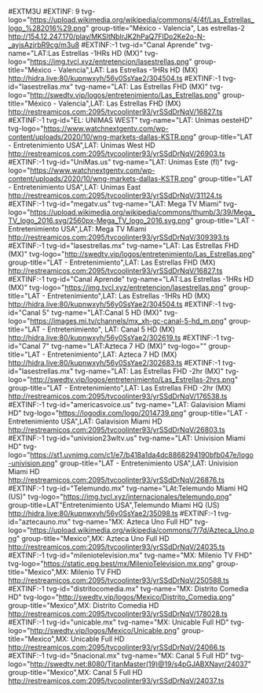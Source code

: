 #EXTM3U 
#EXTINF: 9 tvg-logo="https://upload.wikimedia.org/wikipedia/commons/4/4f/Las_Estrellas_logo_%282016%29.png" group-title="México - Valencia", Las estrellas-2
http://154.12.247.170/play/MKSltNbIrJK2hPaQ7FIDo2Ke2o-N-_ayjsAzjrbR9cg/m3u8
#EXTINF:-1 tvg-id="Canal Aprende" tvg-name="LAT:Las Estrellas -1HRs HD (MX)" tvg-logo="https://img.tvcl.xyz/entretencion/lasestrellas.png" group-title="México - Valencia",LAT: Las Estrellas -1HRs HD (MX)
http://hidra.live:80/kupnwxyh/56y0SsYae2/304504.ts
#EXTINF:-1 tvg-id="lasestrellas.mx" tvg-name="LAT: Las Estrellas FHD (MX)" tvg-logo="http://swedtv.vip/logos/entretenimiento/Las_Estrellas.png" group-title="México - Valencia",LAT: Las Estrellas FHD (MX)
http://restreamicos.com:2095/tvcoolinter93/yrSSdDrNqV/16827.ts
#EXTINF:-1 tvg-id="EL: UNIMAS WEST" tvg-name="LAT: Unimas oesteHD" tvg-logo="https://www.watchnextgentv.com/wp-content/uploads/2020/10/wng-markets-dallas-KSTR.png" group-title="LAT - Entretenimiento USA",LAT: Unimas West HD
http://restreamicos.com:2095/tvcoolinter93/yrSSdDrNqV/26903.ts
#EXTINF:-1 tvg-id="UniMas.us" tvg-name="LAT: Unimas Este (fl)" tvg-logo="https://www.watchnextgentv.com/wp-content/uploads/2020/10/wng-markets-dallas-KSTR.png" group-title="LAT - Entretenimiento USA",LAT: Unimas East
http://restreamicos.com:2095/tvcoolinter93/yrSSdDrNqV/31124.ts
#EXTINF:-1 tvg-id="megatv.us" tvg-name="LAT: Mega TV Miami" tvg-logo="https://upload.wikimedia.org/wikipedia/commons/thumb/3/39/Mega_TV_logo_2016.svg/2560px-Mega_TV_logo_2016.svg.png" group-title="LAT - Entretenimiento USA",LAT: Mega TV Miami
http://restreamicos.com:2095/tvcoolinter93/yrSSdDrNqV/309393.ts
#EXTINF:-1 tvg-id="lasestrellas.mx" tvg-name="LAT: Las Estrellas FHD (MX)" tvg-logo="http://swedtv.vip/logos/entretenimiento/Las_Estrellas.png" group-title="LAT - Entretenimiento",LAT: Las Estrellas FHD (MX)
http://restreamicos.com:2095/tvcoolinter93/yrSSdDrNqV/16827.ts
#EXTINF:-1 tvg-id="Canal Aprende" tvg-name="LAT:Las Estrellas -1HRs HD (MX)" tvg-logo="https://img.tvcl.xyz/entretencion/lasestrellas.png" group-title="LAT - Entretenimiento",LAT: Las Estrellas -1HRs HD (MX)
http://hidra.live:80/kupnwxyh/56y0SsYae2/304504.ts
#EXTINF:-1 tvg-id="Canal 5" tvg-name="LAT:Canal 5 HD (MX)" tvg-logo="https://images.mi.tv/channels/mx_xh-gc-canal-5-hd_m.png" group-title="LAT - Entretenimiento", LAT: Canal 5 HD (MX)
http://hidra.live:80/kupnwxyh/56y0SsYae2/302619.ts
#EXTINF:-1 tvg-id="Canal 7" tvg-name="LAT:Azteca 7 HD (MX)" tvg-logo="" group-title="LAT - Entretenimiento",LAT: Azteca 7 HD (MX)
http://hidra.live:80/kupnwxyh/56y0SsYae2/302683.ts
#EXTINF:-1 tvg-id="lasestrellas.mx" tvg-name="LAT: Las Estrellas FHD -2hr (MX)" tvg-logo="http://swedtv.vip/logos/entretenimiento/Las_Estrellas-2hrs.png" group-title="LAT - Entretenimiento",LAT: Las Estrellas FHD -2hr (MX)
http://restreamicos.com:2095/tvcoolinter93/yrSSdDrNqV/176538.ts
#EXTINF:-1 tvg-id="americasvoice.us" tvg-name="LAT: Galavision Miami HD" tvg-logo="https://logodix.com/logo/2014739.png" group-title="LAT - Entretenimiento USA",LAT: Galavision Miami HD
http://restreamicos.com:2095/tvcoolinter93/yrSSdDrNqV/26803.ts
#EXTINF:-1 tvg-id="univision23wltv.us" tvg-name="LAT: Univision Miami HD" tvg-logo="https://st1.uvnimg.com/c1/e7/b418a1da4dc8868294190bfb047e/logo-univision.png" group-title="LAT - Entretenimiento USA",LAT: Univision Miami HD
http://restreamicos.com:2095/tvcoolinter93/yrSSdDrNqV/26876.ts
#EXTINF:-1 tvg-id="Telemundo.mx" tvg-name="LAt:Telemundo Miami HQ (US)" tvg-logo="https://img.tvcl.xyz/internacionales/telemundo.png" group-title=LAT"Entretenimiento USA",Telemundo Miami HQ (US)
http://hidra.live:80/kupnwxyh/56y0SsYae2/35098.ts
#EXTINF:-1 tvg-id="aztecauno.mx" tvg-name="MX: Azteca Uno Full HD" tvg-logo="https://upload.wikimedia.org/wikipedia/commons/7/7d/Azteca_Uno.png" group-title="Mexico",MX: Azteca Uno Full HD
http://restreamicos.com:2095/tvcoolinter93/yrSSdDrNqV/24035.ts
#EXTINF:-1 tvg-id="mileniotelevision.mx" tvg-name="MX: Milenio TV FHD" tvg-logo="https://static.epg.best/mx/MilenioTelevision.mx.png" group-title="Mexico",MX: Milenio TV FHD
http://restreamicos.com:2095/tvcoolinter93/yrSSdDrNqV/250588.ts
#EXTINF:-1 tvg-id="distritocomedia.mx" tvg-name="MX: Distrito Comedia HD" tvg-logo="http://swedtv.vip/logos/Mexico/Distrito_Comedia.png" group-title="Mexico",MX: Distrito Comedia HD
http://restreamicos.com:2095/tvcoolinter93/yrSSdDrNqV/178028.ts
#EXTINF:-1 tvg-id="unicable.mx" tvg-name="MX: Unicable Full HD" tvg-logo="http://swedtv.vip/logos/Mexico/Unicable.png" group-title="Mexico",MX: Unicable Full HD
http://restreamicos.com:2095/tvcoolinter93/yrSSdDrNqV/24066.ts
#EXTINF:-1 tvg-id="5nacional.mx" tvg-name="MX: Canal 5 Full HD" tvg-logo="http://swedtv.net:8080/TitanMaster(19)@19/s4pGJABXNayr/24037" group-title="Mexico",MX: Canal 5 Full HD
http://restreamicos.com:2095/tvcoolinter93/yrSSdDrNqV/24037.ts